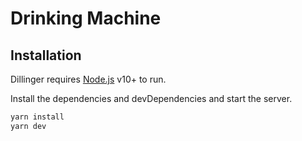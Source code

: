 # Drinking Machine

## Installation

Dillinger requires [Node.js](https://nodejs.org/) v10+ to run.

Install the dependencies and devDependencies and start the server.

```sh
yarn install
yarn dev
```
